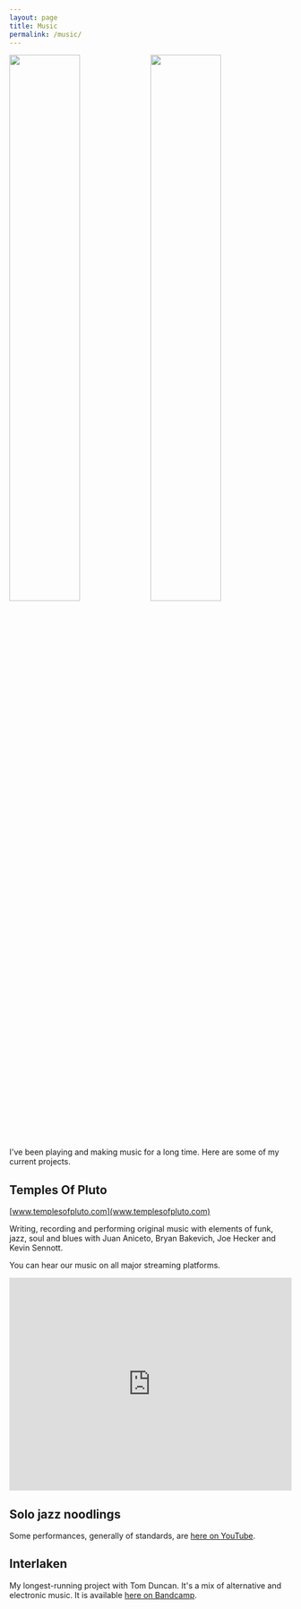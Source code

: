 ```yaml
---
layout: page
title: Music
permalink: /music/
---
```


<img style="float: left" src="../content/sam_gtr_small2.png" height="50%" width="50%">
<img style="float: right" src="../content/sam_gtr_small.jpeg" height="50%" width="50%">

I've been playing and making music for a long time. Here are some of my current
projects.

Temples Of Pluto
---
[www.templesofpluto.com](www.templesofpluto.com)

Writing, recording and performing original music with elements of funk, jazz,
soul and blues with Juan Aniceto, Bryan Bakevich, Joe Hecker and Kevin Sennott.

You can hear our music on all major streaming platforms.

<iframe src="https://open.spotify.com/embed/album/0AoOgrH4Gsdl45BjwQeOGu" width="100%" height="380" frameBorder="0" allowtransparency="true" allow="encrypted-media"></iframe>

Solo jazz noodlings
---
Some performances, generally of standards, are [here on YouTube](https://www.youtube.com/channel/UC3ZWIGMG6HZFz-5yePfdZ2A).

Interlaken
---
My longest-running project with Tom Duncan. It's a mix of alternative and
electronic music. It is available [here on Bandcamp](https://interlakenmusic.bandcamp.com/).
